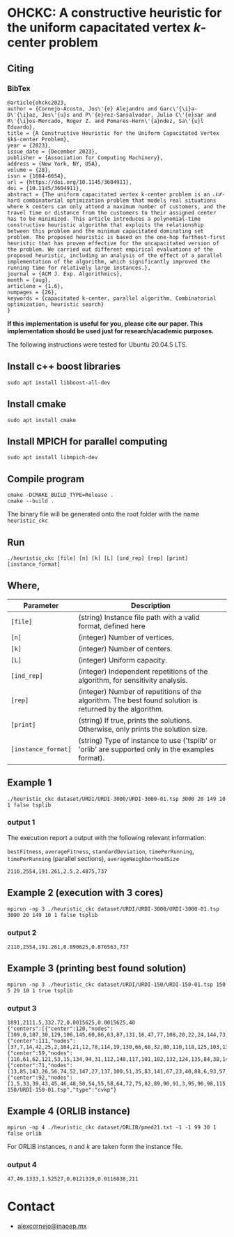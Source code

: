 # OHCKC: A constructive heuristic for the uniform capacitated vertex $k$-center problem

## Citing
### BibTex
```
@article{ohckc2023,
author = {Cornejo-Acosta, Jos\'{e} Alejandro and Garc\'{\i}a-D\'{\i}az, Jes\'{u}s and P\'{e}rez-Sansalvador, Julio C\'{e}sar and R\'{\i}os-Mercado, Roger Z. and Pomares-Hern\'{a}ndez, Sa\'{u}l Eduardo},
title = {A Constructive Heuristic for the Uniform Capacitated Vertex $k$-center Problem},
year = {2023},
issue_date = {December 2023},
publisher = {Association for Computing Machinery},
address = {New York, NY, USA},
volume = {28},
issn = {1084-6654},
url = {https://doi.org/10.1145/3604911},
doi = {10.1145/3604911},
abstract = {The uniform capacitated vertex k-center problem is an 𝒩𝒫-hard combinatorial optimization problem that models real situations where k centers can only attend a maximum number of customers, and the travel time or distance from the customers to their assigned center has to be minimized. This article introduces a polynomial-time constructive heuristic algorithm that exploits the relationship between this problem and the minimum capacitated dominating set problem. The proposed heuristic is based on the one-hop farthest-first heuristic that has proven effective for the uncapacitated version of the problem. We carried out different empirical evaluations of the proposed heuristic, including an analysis of the effect of a parallel implementation of the algorithm, which significantly improved the running time for relatively large instances.},
journal = {ACM J. Exp. Algorithmics},
month = {aug},
articleno = {1.6},
numpages = {26},
keywords = {capacitated k-center, parallel algorithm, Combinatorial optimization, heuristic search}
}
```


**If this implementation is useful for you, please cite our paper.
This implementation should be used just for research/academic purposes.**

The following instructions were tested for Ubuntu 20.04.5 LTS.

## Install c++ boost libraries
```
sudo apt install libboost-all-dev
```

## Install cmake
```
sudo apt install cmake
```

## Install MPICH for parallel computing
```
sudo apt install libmpich-dev
```

## Compile program
```
cmake -DCMAKE_BUILD_TYPE=Release .
cmake --build .
```
The binary file will be generated onto the root folder with the name ```heuristic_ckc```

## Run
```
./heuristic_ckc [file] [n] [k] [L] [ind_rep] [rep] [print] [instance_format]
```

## Where,

|  Parameter |                                          Description                                          |
|----------|---------------------------------------------------------------------------------------------|
| `[file]` | (string) Instance file path with a valid format, defined here                                    |
| `[n]`    | (integer) Number of vertices.  |
| `[k]`    | (integer) Number of centers.   |
| `[L]`    | (integer) Uniform capacity.    |
| `[ind_rep]`    | (integer) Independent repetitions of the algorithm, for sensitivity analysis. |
| `[rep]`    | (integer) Number of repetitions of the algorithm. The best found solution is returned by the algorithm. |
| `[print]`    | (string) If true, prints the solutions. Otherwise, only prints the solution size. |
| `[instance_format]`    | (string) Type of instance to use ('tsplib' or 'orlib' are supported only in the examples format). |

## Example 1
```
./heuristic_ckc dataset/URDI/URDI-3000/URDI-3000-01.tsp 3000 20 149 10 1 false tsplib
```

### output 1
The execution report a output with the following relevant information:

`bestFitness`, `averageFitness`, `standardDeviation`, `timePerRunning`, `timePerRunning` (parallel sections), `averageNeighborhoodSize`
```
2110,2554,191.261,2.5,2.4875,737
```
## Example 2 (execution with 3 cores)
```
mpirun -np 3 ./heuristic_ckc dataset/URDI/URDI-3000/URDI-3000-01.tsp 3000 20 149 10 1 false tsplib
```

### output 2
```
2110,2554,191.261,0.890625,0.876563,737
```
  
## Example 3 (printing best found solution)
```
mpirun -np 3 ./heuristic_ckc dataset/URDI/URDI-150/URDI-150-01.tsp 150 5 29 10 1 true tsplib
```

### output 3
```
1891,2111.5,332.72,0.0015625,0.0015625,40
{"centers":[{"center":120,"nodes":[109,0,107,30,129,106,145,60,86,63,87,131,16,47,77,108,20,22,24,144,73,133,28,126,139,99,41,29,36]},{"center":111,"nodes":[37,7,14,42,25,2,104,21,12,78,114,19,130,66,68,32,80,110,118,125,103,136,97,34,69,79,8,65,4]},{"center":59,"nodes":[116,61,62,121,53,15,134,94,31,112,148,117,101,102,132,124,135,84,38,146,142,70,140,81,11,17,10,113,18]},{"center":71,"nodes":[13,85,143,26,56,74,52,147,27,137,100,51,35,83,141,67,23,40,88,6,93,57,44,76,105,49,9,122,127]},{"center":92,"nodes":[1,5,33,39,43,45,46,48,50,54,55,58,64,72,75,82,89,90,91,3,95,96,98,115,119,123,128,138,149]}],"instance":"dataset/tsplib/URDI-150/URDI-150-01.tsp","type":"cvkp"}
```

## Example 4 (ORLIB instance)
```
mpirun -np 4 ./heuristic_ckc dataset/ORLIB/pmed21.txt -1 -1 99 30 1 false orlib
```
For ORLIB instances, $n$ and $k$ are taken form the instance file.

### output 4
```
47,49.1333,1.52527,0.0121319,0.0116038,211
```

# Contact
- alexcornejo@inaoep.mx 
